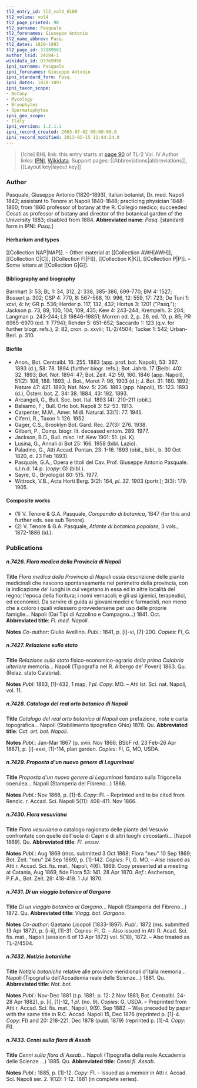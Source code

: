 ```yaml
---
tl2_entry_id: tl2_vol4_0100
tl2_volume: vol4
tl2_page_printed: 90
tl2_surname: Pasquale
tl2_forenames: Giuseppe Antonio
tl2_name_abbrev: Pasq.
tl2_dates: 1820-1893
tl2_page_id: 33189561
author_lsid: 24584-1
wikidata_id: Q3769996
ipni_surname: Pasquale
ipni_forenames: Giuseppe Antonio
ipni_standard_form: Pasq.
ipni_dates: 1820-1893
ipni_taxon_scope: 
- Botany
- Mycology
- Bryophytes
- Spermatophytes
ipni_geo_scope: 
- Italy
ipni_version: 1.2.1.1
ipni_record_created: 2003-07-02 00:00:00.0
ipni_record_modified: 2013-05-15 11:44:24.0
---
```


> [!cite] BHL link: this entry starts at [page 90](https://www.biodiversitylibrary.org/page/33189561) of TL-2 Vol. IV
> Author links: [IPNI](https://www.ipni.org/a/24584-1), [Wikidata](https://www.wikidata.org/wiki/Q3769996). Support pages: [[Abbreviations|abbreviations]], [[Layout key|layout key]]

### Author

Pasquale, Giuseppe Antonio (1820-1893), Italian botanist, Dr. med. Napoli 1842; assistant to Tenore at Napoli 1840-1848; practicing physician 1848-1860; from 1860 professor of botany at the R. Collegio medico; succeeded Cesati as professor of botany and director of the botanical garden of the University 1883; disabled from 1884. 
**Abbreviated name**: *Pasq.* \[standard form in IPNI: *Pasq.*\]

#### Herbarium and types

[[Collection NAP|NAP]]. – Other material at [[Collection AWH|AWH]], [[Collection C|C]], [[Collection FI|FI]], [[Collection K|K]], [[Collection P|P]]. – Some letters at [[Collection G|G]].

#### Bibliography and biography

Barnhart 3: 53; BL 1: 34, 312, 2: 338, 385-386, 699-770; BM 4: 1527; Bossert p. 302; CSP 4: 770, 8: 567-568, 10: 996, 12: 559, 17: 723; De Toni 1: xcvi, 4: lv; GR p. 536; Herder p. 117, 132, 432; Hortus 3: 1201 ("Pasq."); Jackson p. 73, 89, 100, 104, 109, 435; Kew 4: 243-244; Krempelh. 3: 204; Langman p. 243-244; LS 19846-19851; Morren ed. 2, p. 26, ed. 10, p. 85; PR 6965-6970 (ed. 1: 7794); Rehder 5: 651-652; Saccardo 1: 123 (q.v. for further biogr. refs.), 2: 82, cron. p. xxviii; TL-2/4504; Tucker 1: 542; Urban-Berl. p. 310.

#### Biofile

- Anon., Bot. Centralbl. 16: 255. 1883 (app. prof. bot. Napoli), 53: 367. 1893 (d.), 58: 78. 1894 (further biogr. refs.); Bot. Jahrb. 17 (Beibl. 40): 32. 1893; Bot. Not. 1894: 47; Bot. Zeit. 42: 59, 160. 1846 (app. Napoli), 51(2): 108, 188. 1893; J. Bot., Morot 7: 96, 1903 (d.); J. Bot. 31: 160. 1892; Nature 47: 421. 1893; Nat. Nov. 5: 236. 1883 (app. Napoli), 15: 123. 1893 (d.), Österr. bot. Z. 34: 38. 1884, 43: 192. 1893.
- Arcangeli, G., Bull. Soc. bot. Ital. 1893 (4): 210-211 (obit.).
- Balsamo, F., Bull. Orto bot. Napoli 3: 52-53. 1913.
- Carpenter, M.M., Amer. Midl. Natural. 33(1): 77. 1945.
- Ciferri, R., Taxon 1: 126. 1952.
- Gager, C.S., Brooklyn Bot. Gard. Rec. 27(3): 276. 1938.
- Gilbert, P., Comp. biogr. lit. deceased entom. 289. 1977.
- Jackson, B.D., Bull. misc. Inf. Kew 1901: 51. (pl. K).
- Lusina, G., Annali di Bot 25: 166. 1958 (bibl. Lazio).
- Paladino, G., Atti Accad. Pontan. 23: 1-16. 1893 (obit., bibl., b. 30 Oct 1820, d. 23 Feb 1893).
- Pasquale, G.A., Opera e titoli del Cav. Prof. Giuseppe Antonio Pasquale. s.l.n.d. 14 p. (*copy*: G) (bibl.).
- Sayre, G., Bryologist 80: 515. 1977.
- Wittrock, V.B., Acta Horti Berg. 3(2): 164, *pl. 32.* 1903 (portr.); 3(3): 179. 1905.

#### Composite works

- (1) V. Tenore & G.A. Pasquale, *Compendio di botanica*, 1847 (for this and further eds. see sub Tenore).
- (2) V. Tenore & G.A. Pasquale, *Atlante di botanica popolare*, 3 vols., 1872-1886 (id.).

### Publications

##### n.7426. Flora medica della Provincia di Napoli

**Title**
*Flora medica della Provincia di Napoli* ossia descrizione delle piante medicinali che nascono spontaneamente nel perimetro della provincia, con la indicazione de' luoghi in cui vegetano in essa ed in altre località del regno; l'epoca della fioritura; i nomi vernacoli; e gli usi igienici, terapeutici, ed economici. Da servire di guida ai giovani medici e farmacisti, non meno che a coloro i quali volessero provvedersene per uso delle proprie famiglie... Napoli (Dai Tipi di Azzolino e Compagno...) 1841. Oct.
**Abbreviated title**: *Fl. med. Napoli*.

**Notes**
*Co-author*: Giulio Avellino.
*Publ*.: 1841, p. \[i\]-vi, \[7\]-200. *Copies*: FI, G.

##### n.7427. Relazione sullo stato

**Title**
*Relazione sullo stato* fisico-economico-agrario *della prima Calabria ulteriore* memoria... Napoli (Tipografia nel R. Albergo de' Poveri) 1863. Qu. (Relaz. stato Calabria).

**Notes**
*Publ*: 1863, \[1\]-432, 1 map, *1 pl. Copy*: MO. – Atti Ist. Sci. nat. Napoli, vol. 11.

##### n.7428. Catalogo del real orto botanico di Napoli

**Title**
*Catalogo del real orto botanico di Napoli* con prefazione, note e carta topografica... Napoli (Stabilimento tipografico Ghio) 1878. Qu.
**Abbreviated title**: *Cat. ort. bot. Napoli*.

**Notes**
*Publ*.: Jan-Mar 1867 (p. xviii: Nov 1866; BSbF rd. 23 Feb-26 Apr 1867), p. \[i\]-xxxi, \[1\]-114, plan garden. *Copies*: FI, G, MO, USDA.

##### n.7429. Proposta d'un nuovo genere di Leguminosi

**Title**
*Proposta d'un nuovo genere di Leguminosi* fondato sulla Trigonella coerulea... Napoli (Stamperia del Fibreno...) 1866.

**Notes**
*Publ*.: Nov 1866, p. \[1\]-6. *Copy*: FI. – Reprinted and to be cited from Rendic. r. Accad. Sci. Napoli 5(11): 408-411. Nov 1866.

##### n.7430. Flora vesuviana

**Title**
*Flora vesuviana* o catalogo ragionato delle piante del Vesuvio confrontate con quelle dell'isola di Capri e di altri luoghi circostanti... \[Napoli 1869\]. Qu.
**Abbreviated title**: *Fl. vesuv.*

**Notes**
*Publ*.: Aug 1869 (mss. submitted 3 Oct 1868; Flora "neu" 10 Sep 1869; Bot. Zeit. "neu" 24 Sep 1869), p. \[1\]-142. *Copies*: FI, G. MO. – Also issued as Atti r. Accad. Sci. fis. mat., Napoli, 4(6). 1869. Copy presented at a meeting at Catania, Aug 1869, fide Flora 53: 141. 28 Apr 1870.
*Ref*.: Ascherson, P.F.A., Bot. Zeit. 28: 418-419. 1 Jul 1870.

##### n.7431. Di un viaggio botanico al Gargano

**Title**
*Di un viaggio botanico al Gargano*... Napoli (Stamperia del Fibreno...) 1872. Qu.
**Abbreviated title**: *Viagg. bot. Gargano*.

**Notes**
*Co-author*: Gaetano Licopoli (1833-1897).
*Publ*.: 1872 (ms. submitted 13 Apr 1872), p. \[i-ii\], \[1\]-31. Copies: FI, G. – Also issued in Atti R. Acad. Sci. fis. mat., Napoli (session 6 of 13 Apr 1872) vol. 5(18), 1872. – Also treated as TL-2/4504.

##### n.7432. Notizie botaniche

**Title**
*Notizie botaniche* relative alle province meridionali d'Italia memoria... Napoli (Tipografia dell'Accademia reale delle Scienze...) 1881. Qu.
**Abbreviated title**: *Not. bot.*

**Notes**
*Publ*.: Nov-Dec 1881 (t.p. 1881; p. 12: 2 Nov 1881; Bot. Centralbl. 24-28 Apr 1882), p. \[i\], \[1\]-12, *1 pl*. (no. 9). *Copies*: G, USDA. – Preprinted from Atti r. Accad. Sci. fis. mat., Napoli, 9(9). Sep 1882. – Was preceded by paper with the same title in R.C. Accad. Napoli 15, Dec 1876 (reprinted p. \[1\]-4. *Copy*: FI) and 20: 218-221. Dec 1878 (publ. 1879) (reprinted p. \[1\]-4. *Copy*: FI).

##### n.7433. Cenni sulla flora di Assab

**Title**
*Cenni sulla flora di Assab*... Napoli (Tipografia della reale Accademia delle Scienze ...) 1885. Qu.
**Abbreviated title**: *Cenni fl. Assab*.

**Notes**
*Publ*.: 1885, p. \[1\]-12. *Copy*: FI. – Issued as a memoir in Atti r. Accad. Sci. Napoli ser. 2. 1(12): 1-12. 1881 (in complete series).

